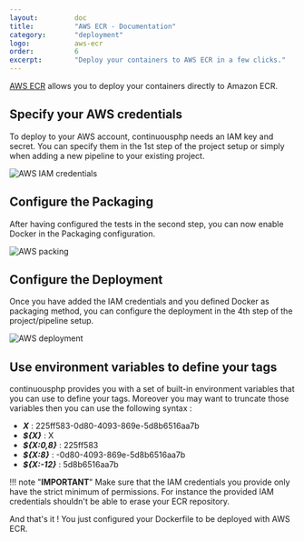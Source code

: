 ```yaml
---
layout:         doc
title:          "AWS ECR - Documentation"
category:       "deployment"
logo:           aws-ecr
order:          6
excerpt:        "Deploy your containers to AWS ECR in a few clicks."
---
```


[AWS ECR](https://aws.amazon.com/ecr) allows you to deploy your containers directly to Amazon ECR.

## Specify your AWS credentials
To deploy to your AWS account, continuousphp needs an IAM key and secret. You can specify them in the 1st step of the project
setup or simply when adding a new pipeline to your existing project.

![AWS IAM credentials](/assets/doc/deployment/aws-ecr/iam-credentials.png)

## Configure the Packaging
After having configured the tests in the second step, you can now enable Docker in the Packaging configuration.

![AWS packing](/assets/doc/deployment/aws-ecr/packaging.png)

## Configure the Deployment
Once you have added the IAM credentials and you defined Docker as packaging method, you can configure the deployment in the 4th step of the project/pipeline setup.

![AWS deployment](/assets/doc/deployment/aws-ecr/destination.png)

## Use environment variables to define your tags
continuousphp provides you with a set of built-in environment variables that you can use to define your tags. Moreover you may want to truncate those variables then you can use the following syntax :

* ***X*** : 225ff583-0d80-4093-869e-5d8b6516aa7b
* ***${X}*** : X
* ***${X:0,8}*** : 225ff583
* ***${X:8}*** :  -0d80-4093-869e-5d8b6516aa7b
* ***${X:-12}*** :  5d8b6516aa7b

!!! note "**IMPORTANT**"
    Make sure that the IAM credentials you provide only have the strict minimum of permissions. For instance
    the provided IAM credentials shouldn't be able to erase your ECR repository.

And that's it ! You just configured your Dockerfile to be deployed with AWS ECR.